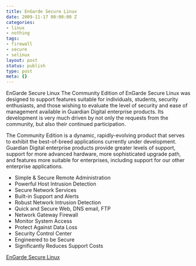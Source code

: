```yaml
---
title: EnGarde Secure Linux
date: 2009-11-17 00:00:00 Z
categories:
- linux
- nothing
tags:
- firewall
- secure
- selinux
layout: post
status: publish
type: post
meta: {}
---
```


EnGarde Secure Linux The Community Edition of EnGarde Secure Linux was designed to support features suitable for individuals, students, security enthusiasts, and those wishing to evaluate the level of security and ease of management available in Guardian Digital enterprise products. Its development is very much driven by not only the requests from the community, but also their continued participation.

The Community Edition is a dynamic, rapidly-evolving product that serves to exhibit the best-of-breed applications currently under development. Guardian Digital enterprise products provide greater levels of support, support for more advanced hardware, more sophisticated upgrade path, and features more suitable for enterprises, including support for our other enterprise applications.

- Simple & Secure Remote Administration 
- Powerful Host Intrusion Detection 
- Secure Network Services 
- Built-in Support and Alerts 
- Robust Network Intrusion Detection 
- Quick and Secure Web, DNS email, FTP 
- Network Gateway Firewall 
- Monitor System Access 
- Protect Against Data Loss 
- Security Control Center 
- Engineered to be Secure 
- Significantly Reduces Support Costs

[EnGarde Secure Linux](http://www.engardelinux.org)

